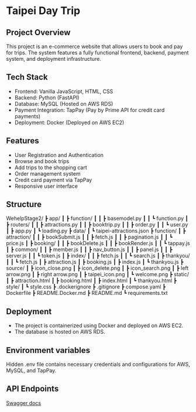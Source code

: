 # Taipei Day Trip

## Project Overview

This project is an e-commerce website that allows users to book and pay for trips. The system features a fully functional frontend, backend, payment system, and deployment infrastructure.

## Tech Stack

- Frontend: Vanilla JavaScript, HTML, CSS
- Backend: Python (FastAPI)
- Database: MySQL (Hosted on AWS RDS)
- Payment Integration: TapPay (Pay by Prime API for credit card payments)
- Deployment: Docker (Deployed on AWS EC2)

## Features

- User Registration and Authentication
- Browse and book trips
- Add trips to the shopping cart
- Order management system
- Credit card payment via TapPay
- Responsive user interface

## Structure

WehelpStage2/
┣ app/
┃ ┣ function/
┃ ┃ ┣ basemodel.py
┃ ┃ ┗ function.py
┃ ┣ routers/
┃ ┃ ┣ attractions.py
┃ ┃ ┣ booktrip.py
┃ ┃ ┣ order.py
┃ ┃ ┗ user.py
┃ ┣ app.py
┃ ┗ loading.py
┣ data/
┃ ┗ taipei-attractions.json
┣ function/
┃ ┣ attraction/
┃ ┃ ┣ bookSubmit.js
┃ ┃ ┣ fetch.js
┃ ┃ ┣ pagination.js
┃ ┃ ┗ price.js
┃ ┣ booking/
┃ ┃ ┣ bookDelete.js
┃ ┃ ┣ bookRender.js
┃ ┃ ┗ tappay.js
┃ ┣ common/
┃ ┃ ┣ member.js
┃ ┃ ┣ nav_button.js
┃ ┃ ┣ panel.js
┃ ┃ ┣ server.js
┃ ┃ ┗ token.js
┃ ┣ index/
┃ ┃ ┣ fetch.js
┃ ┃ ┗ search.js
┃ ┣ thankyou/
┃ ┃ ┗ fetch.js
┃ ┣ attraction.js
┃ ┣ booking.js
┃ ┣ index.js
┃ ┗ thankyou.js
┣ source/
┃ ┣ icon_close.png
┃ ┣ icon_delete.png
┃ ┣ icon_search.png
┃ ┣ left arrow.png
┃ ┣ right arrow.png
┃ ┣ taipei_icon.png
┃ ┗ welcome.png
┣ static/
┃ ┣ attraction.html
┃ ┣ booking.html
┃ ┣ index.html
┃ ┗ thankyou.html
┣ style/
┃ ┗ style.css
┣ .dockerignore
┣ .gitignore
┣ compose.yaml
┣ Dockerfile
┣ README.Docker.md
┣ README.md
┗ requirements.txt

## Deployment

- The project is containerized using Docker and deployed on AWS EC2.
- The database is hosted on AWS RDS.

## Environment variables

Hidden .env file contains necessary credentials and configurations for AWS, MySQL, and TapPay.

## API Endpoints

[Swagger docs](https://taipeidaytrip.haohaoscreamandrun.online/docs)
